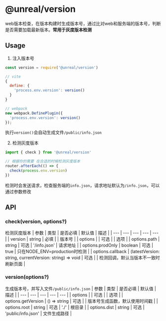 # @unreal/version

web版本检查，在版本构建时生成版本号，通过比对web和服务端的版本号，判断是否需要加载最新版本。**常用于灰度版本检测**

## Usage

1. 注入版本号
```js
const version = require('@unreal/version')

// vite
{
  define: {
    'process.env.version': version()
  }
}

// webpack
new webpack.DefinePlugin({
  'process.env.version': version()
});
```
执行`version()`会自动生成文件`/public/info.json`

2. 检测灰度版本
```js
import { check } from '@unreal/version'

// 根据你的需要 在合适的时候检测灰度版本
router.afterEach(() => {
  check(process.env.version)
})
```
检测时会发送请求，检查服务端的`info.json`，请求地址默认为`/info.json`，可以通过参数修改

## API

### check(version, options?)
  检测灰度版本
  | 参数 | 类型 | 是否必填 | 默认值 | 描述 |
  | --- | --- | --- | --- | --- |
  | version | string | 必填 |  | 版本号 |
  | options | | 可选 | | 选项 |
  | options.path | string | 可选 | '/info.json' | 请求地址 |
  | options.prodOnly | boolean | 可选 | true | 只在NODE_ENV=production时检测 |
  | options.callback | (latestVersion: string, currentVersion: string) => void | 可选 | | 检测回调，默认当版本不一致时刷新页面 |


### version(options?)
  生成版本号，并写入文件`/public/info.json`
  | 参数 | 类型 | 是否必填 | 默认值 | 描述 |
  | --- | --- | --- | --- | --- |
  | options |  | 可选 |  | 选项 |
  | options.getVersion | () => string | 可选 |  | 版本号生成函数，默认使用时间戳 |
  | options.root | string | 可选 | './' | 根目录 |
  | options.dist | string | 可选 | 'public/info.json' | 文件生成路径 |


